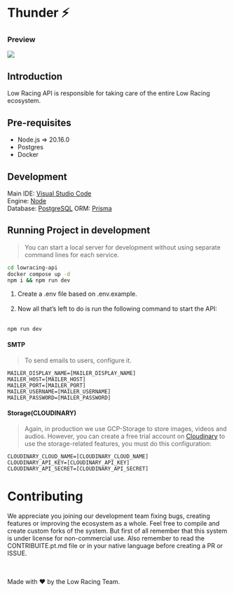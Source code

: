 # Thunder ⚡
### Preview
<img src="https://i.postimg.cc/wjVSLDCD/Home.png"/>

## Introduction
Low Racing API is responsible for taking care of the entire Low Racing ecosystem.

## Pre-requisites 
- Node.js => 20.16.0
- Postgres
- Docker

## Development
Main IDE: [Visual Studio Code](https://code.visualstudio.com) <br>
Engine: [Node](https://nodejs.org) <br>
Database: [PostgreSQL](https://www.postgresql.org/)
ORM: [Prisma](https://www.prisma.io/)

## Running Project in development
> You can start a local server for development without using separate command lines for each service.
```bash
cd lowracing-api
docker compose up -d
npm i && npm run dev
```



1. Create a .env file based on .env.example.
<br/> <br/>
2. Now all that’s left to do is run the following command to start the API: <br/> <br/>
```
npm run dev
```

#### SMTP
> To send emails to users, configure it.
```env
MAILER_DISPLAY_NAME=[MAILER_DISPLAY_NAME]
MAILER_HOST=[MAILER_HOST]
MAILER_PORT=[MAILER_PORT]
MAILER_USERNAME=[MAILER_USERNAME]
MAILER_PASSWORD=[MAILER_PASSWORD]
```

#### Storage(CLOUDINARY) 
> Again, in production we use GCP-Storage to store images, videos and audios.
> However, you can create a free trial account on [Cloudinary](https://cloudinary.com) to use the storage-related features, you must do this configuration:
```env
CLOUDINARY_CLOUD_NAME=[CLOUDINARY_CLOUD_NAME]
CLOUDINARY_API_KEY=[CLOUDINARY_API_KEY]
CLOUDINARY_API_SECRET=[CLOUDINARY_API_SECRET]
```

# Contributing
We appreciate you joining our development team fixing bugs, creating features or improving the ecosystem as a whole. Feel free to compile and create custom forks of the system. But first of all remember that this system is under license for non-commercial use. Also remember to read the CONTRIBUITE.pt.md file or in your native language before creating a PR or ISSUE.

<br><br>
Made with ❤️ by the Low Racing Team.
